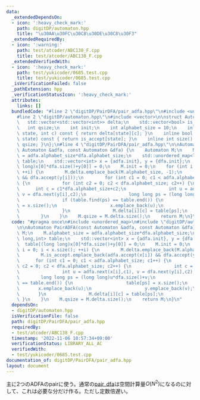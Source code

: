 ```yaml
---
data:
  _extendedDependsOn:
  - icon: ':heavy_check_mark:'
    path: digitDP/automaton.hpp
    title: "\u30AA\u30FC\u30C8\u30DE\u30C8\u30F3"
  _extendedRequiredBy:
  - icon: ':warning:'
    path: test/atcoder/ABC138_F.cpp
    title: test/atcoder/ABC138_F.cpp
  _extendedVerifiedWith:
  - icon: ':heavy_check_mark:'
    path: test/yukicoder/0685.test.cpp
    title: test/yukicoder/0685.test.cpp
  _isVerificationFailed: false
  _pathExtension: hpp
  _verificationStatusIcon: ':heavy_check_mark:'
  attributes:
    links: []
  bundledCode: "#line 2 \"digitDP/PairDFA/pair_adfa.hpp\"\n#include <unordered_map>\n\
    #line 2 \"digitDP/automaton.hpp\"\n#include <vector>\n\nstruct Automaton {\n \
    \   std::vector<std::vector<int>> delta;\n    std::vector<bool> is_accept;\n \
    \   int qsize;\n    int init;\n    int alphabet_size = 10;\n    inline int next(int\
    \ state, int c) const { return delta[state][c]; }\n    inline bool accept(int\
    \ state) const { return is_accept[state]; }\n    inline int size() const {return\
    \ qsize; }\n};\n#line 4 \"digitDP/PairDFA/pair_adfa.hpp\"\n\nAutomaton PairADFA(const\
    \ Automaton &adfa, const Automaton &dfa) {\n    Automaton M;\n    M.alphabet_size\
    \ = adfa.alphabet_size*dfa.alphabet_size;\n    std::unordered_map<long long,int>\
    \ table;\n    std::vector<int> x = {adfa.init}, y = {dfa.init};\n    table[(long\
    \ long)x[0]*dfa.size()+y[0]] = 0;\n    M.init = 0;\n    for (int i = 0; i < x.size();\
    \ ++i) {\n        M.delta.emplace_back(M.alphabet_size, -1);\n        M.is_accept.emplace_back(adfa.accept(x[i])\
    \ && dfa.accept(y[i]));\n        for (int c1 = 0; c1 < adfa.alphabet_size; c1++)\
    \ {\n            for (int c2 = 0; c2 < dfa.alphabet_size; c2++) {\n          \
    \      int c = c1*dfa.alphabet_size+c2;\n                int u = adfa.next(x[i],c1),\
    \ v = dfa.next(y[i],c2);\n                long long ps = (long long)u*dfa.size()+v;\n\
    \                if (table.find(ps) == table.end()) {\n                    table[ps]\
    \ = x.size();\n                    x.emplace_back(u);\n                    y.emplace_back(v);\n\
    \                }\n                M.delta[i][c] = table[ps];\n            }\n\
    \        }\n    }\n    M.qsize = M.delta.size();\n    return M;\n}\n"
  code: "#pragma once\n#include <unordered_map>\n#include \"digitDP/automaton.hpp\"\
    \n\nAutomaton PairADFA(const Automaton &adfa, const Automaton &dfa) {\n    Automaton\
    \ M;\n    M.alphabet_size = adfa.alphabet_size*dfa.alphabet_size;\n    std::unordered_map<long\
    \ long,int> table;\n    std::vector<int> x = {adfa.init}, y = {dfa.init};\n  \
    \  table[(long long)x[0]*dfa.size()+y[0]] = 0;\n    M.init = 0;\n    for (int\
    \ i = 0; i < x.size(); ++i) {\n        M.delta.emplace_back(M.alphabet_size, -1);\n\
    \        M.is_accept.emplace_back(adfa.accept(x[i]) && dfa.accept(y[i]));\n  \
    \      for (int c1 = 0; c1 < adfa.alphabet_size; c1++) {\n            for (int\
    \ c2 = 0; c2 < dfa.alphabet_size; c2++) {\n                int c = c1*dfa.alphabet_size+c2;\n\
    \                int u = adfa.next(x[i],c1), v = dfa.next(y[i],c2);\n        \
    \        long long ps = (long long)u*dfa.size()+v;\n                if (table.find(ps)\
    \ == table.end()) {\n                    table[ps] = x.size();\n             \
    \       x.emplace_back(u);\n                    y.emplace_back(v);\n         \
    \       }\n                M.delta[i][c] = table[ps];\n            }\n       \
    \ }\n    }\n    M.qsize = M.delta.size();\n    return M;\n}\n"
  dependsOn:
  - digitDP/automaton.hpp
  isVerificationFile: false
  path: digitDP/PairDFA/pair_adfa.hpp
  requiredBy:
  - test/atcoder/ABC138_F.cpp
  timestamp: '2022-11-06 10:57:34+09:00'
  verificationStatus: LIBRARY_ALL_AC
  verifiedWith:
  - test/yukicoder/0685.test.cpp
documentation_of: digitDP/PairDFA/pair_adfa.hpp
layout: document
---
```


主に2つのADFAのpairに使う。通常の[pair_dfa](https://kanpurin.github.io/digitDP/digitDP/PairDFA/pair_dfa.hpp)は空間計算量$O(N^2)$になるのに対して、これは必要な分だけ作る。ただし定数倍遅い。